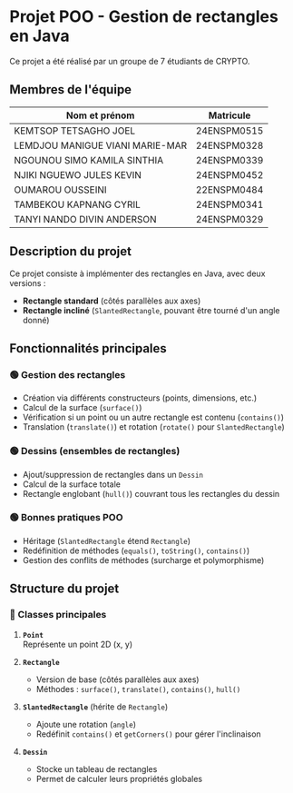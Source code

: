 # Projet POO - Gestion de rectangles en Java

Ce projet a été réalisé par un groupe de 7 étudiants de CRYPTO.

## Membres de l'équipe

| Nom et prénom                     | Matricule    |
|------------------------------------|--------------|
| KEMTSOP TETSAGHO JOEL              | 24ENSPM0515   |
| LEMDJOU MANIGUE VIANI MARIE-MAR    | 24ENSPM0328   |
| NGOUNOU SIMO KAMILA SINTHIA        | 24ENSPM0339   |
| NJIKI NGUEWO JULES KEVIN           | 24ENSPM0452   |
| OUMAROU OUSSEINI                   | 22ENSPM0484   |
| TAMBEKOU KAPNANG CYRIL             | 24ENSPM0341   |
| TANYI NANDO DIVIN ANDERSON         | 24ENSPM0329   |

## Description du projet

Ce projet consiste à implémenter des rectangles en Java, avec deux versions :
- **Rectangle standard** (côtés parallèles aux axes)
- **Rectangle incliné** (`SlantedRectangle`, pouvant être tourné d'un angle donné)

## Fonctionnalités principales

### 🟢 Gestion des rectangles
- Création via différents constructeurs (points, dimensions, etc.)
- Calcul de la surface (`surface()`)
- Vérification si un point ou un autre rectangle est contenu (`contains()`)
- Translation (`translate()`) et rotation (`rotate()` pour `SlantedRectangle`)

### 🟢 Dessins (ensembles de rectangles)
- Ajout/suppression de rectangles dans un `Dessin`
- Calcul de la surface totale
- Rectangle englobant (`hull()`) couvrant tous les rectangles du dessin

### 🟢 Bonnes pratiques POO
- Héritage (`SlantedRectangle` étend `Rectangle`)
- Redéfinition de méthodes (`equals()`, `toString()`, `contains()`)
- Gestion des conflits de méthodes (surcharge et polymorphisme)

## Structure du projet

### 📂 Classes principales

1. **`Point`**  
   Représente un point 2D (x, y)

2. **`Rectangle`**
   - Version de base (côtés parallèles aux axes)
   - Méthodes : `surface()`, `translate()`, `contains()`, `hull()`

3. **`SlantedRectangle`** (hérite de `Rectangle`)
   - Ajoute une rotation (`angle`)
   - Redéfinit `contains()` et `getCorners()` pour gérer l'inclinaison

4. **`Dessin`**
   - Stocke un tableau de rectangles
   - Permet de calculer leurs propriétés globales
